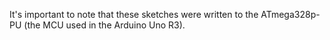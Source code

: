 It's important to note that these sketches were written to the ATmega328p-PU (the MCU used in the Arduino Uno R3).
